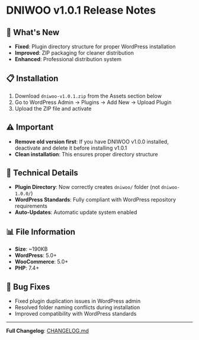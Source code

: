 # DNIWOO v1.0.1 Release Notes

## 🚀 What's New

- **Fixed**: Plugin directory structure for proper WordPress installation
- **Improved**: ZIP packaging for cleaner distribution
- **Enhanced**: Professional distribution system

## 📋 Installation

1. Download `dniwoo-v1.0.1.zip` from the Assets section below
2. Go to WordPress Admin → Plugins → Add New → Upload Plugin
3. Upload the ZIP file and activate

## ⚠️ Important

- **Remove old version first**: If you have DNIWOO v1.0.0 installed, deactivate and delete it before installing v1.0.1
- **Clean installation**: This ensures proper directory structure

## 🔧 Technical Details

- **Plugin Directory**: Now correctly creates `dniwoo/` folder (not `dniwoo-1.0.0/`)
- **WordPress Standards**: Fully compliant with WordPress repository requirements
- **Auto-Updates**: Automatic update system enabled

## 📊 File Information

- **Size**: ~190KB
- **WordPress**: 5.0+
- **WooCommerce**: 5.0+  
- **PHP**: 7.4+

## 🐛 Bug Fixes

- Fixed plugin duplication issues in WordPress admin
- Resolved folder naming conflicts during installation
- Improved compatibility with WordPress standards

---

**Full Changelog**: [CHANGELOG.md](../CHANGELOG.md)
